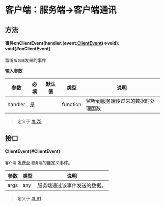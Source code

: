 <script setup>
import '/style.css'
</script>
# 客户端：服务端->客户端通讯

## 方法


#### <font id="API" /><font id="Event" >事件</font>onClientEvent(<font id="Type">handler:(event:[ClientEvent](./serverToClient#ClientEvent))=>void</font>)<font id="Type">: void{#onClientEvent}</font>
监听`服务端`发来的事件

**输入参数**

| **参数** | **必填** | **默认值** | **类型** | **说明** |
| --- | --- | --- | --- | --- |
| handler | 是 | | function | 监听到服务端传过来的数据时处理函数 |

> 定义于 [#L75](https://github.com/box3lab/arena_dts/blob/main/ClientAPI.d.ts#L75)

## 接口

#### <font id="API" />ClientEvent{#ClientEvent}
`客户端` 发送至 `服务端`的自定义事件。

| **参数** | **类型** | **说明** |
| --- | --- | --- |
| args | any | 服务端通过该事件发送的数据。 |


> 定义于 [#L61](https://github.com/box3lab/arena_dts/blob/main/ClientAPI.d.ts#L61)